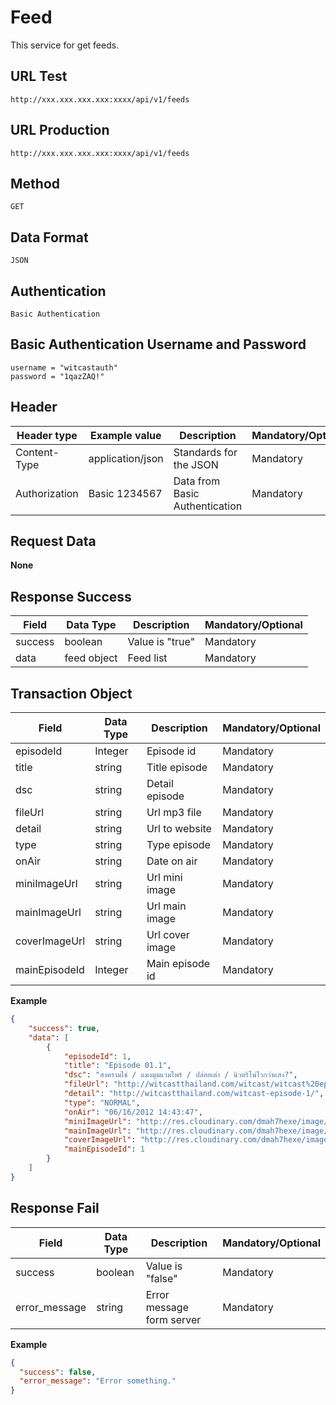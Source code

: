 # Feed

This service for get feeds.

## URL Test

```
http://xxx.xxx.xxx.xxx:xxxx/api/v1/feeds
```

## URL Production

```
http://xxx.xxx.xxx.xxx:xxxx/api/v1/feeds
```

## Method

```
GET
```

## Data Format

```
JSON
```

## Authentication   

```
Basic Authentication
```

## Basic Authentication Username and Password   

```
username = "witcastauth"
password = "1qazZAQ!"
```


## Header   

| Header type        | Example value    | Description                         | Mandatory/Optional  |
| ------------------ | ---------------- | ----------------------------------- | ------------------- |
| Content-Type       | application/json | Standards for the JSON              | Mandatory           |
| Authorization      | Basic 1234567    | Data from Basic Authentication      | Mandatory           |


## Request Data   

**None**

## Response Success   

| Field               | Data Type            | Description                    | Mandatory/Optional  |
| ------------------- | -------------------- | ------------------------------ | ------------------- |
| success             | boolean              | Value is "true"                | Mandatory           |
| data                | feed object          | Feed list     			      | Mandatory           |

## Transaction Object   

| Field                 | Data Type            | Description                    | Mandatory/Optional  |
| -------------------   | -------------------- | ------------------------------ | ------------------- |
| episodeId             | Integer              | Episode id                     | Mandatory           |
| title                 | string               | Title episode        			    | Mandatory           |
| dsc                   | string               | Detail episode                 | Mandatory           |
| fileUrl               | string               | Url mp3 file                   | Mandatory           |
| detail                | string               | Url to website                 | Mandatory           |
| type                  | string               | Type episode                   | Mandatory           |
| onAir                 | string               | Date on air                    | Mandatory           |
| miniImageUrl          | string               | Url mini image                 | Mandatory           |
| mainImageUrl          | string               | Url main image                 | Mandatory           |
| coverImageUrl         | string               | Url cover image                | Mandatory           |
| mainEpisodeId         | Integer              | Main episode id                | Mandatory           |

**Example**

```json
{
    "success": true,
    "data": [
        {
            "episodeId": 1,
            "title": "Episode 01.1",
            "dsc": "สงครามไข่ / แมงมุมแวมไพร์ / ปล่อยเต่า / นิวตริโน่ไวกว่าแสง?",
            "fileUrl": "http://witcastthailand.com/witcast/witcast%20episode%201.mp3",
            "detail": "http://witcastthailand.com/witcast-episode-1/",
            "type": "NORMAL",
            "onAir": "06/16/2012 14:43:47",
            "miniImageUrl": "http://res.cloudinary.com/dmah7hexe/image/upload/v1474518624/Episode/miniImage/ep11_m.png",
            "mainImageUrl": "http://res.cloudinary.com/dmah7hexe/image/upload/v1474518544/Episode/mainImage/ep11_t.png",
            "coverImageUrl": "http://res.cloudinary.com/dmah7hexe/image/upload/v1474518339/Episode/coverImage/ep11_c.png",
            "mainEpisodeId": 1
        }
    ]
}
```

## Response Fail   

| Field          | Data Type    | Description                | Mandatory/Optional  |
| -------------- | ------------ | -------------------------- | ------------------- |
| success        | boolean      | Value is "false"           | Mandatory           |
| error_message  | string       | Error message form server  | Mandatory           |

**Example**

```json
{
  "success": false,
  "error_message": "Error something."
}
```
